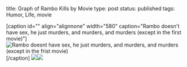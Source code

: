 title: Graph of Rambo Kills by Movie
type: post
status: published
tags: Humor, Life, movie


[caption id="" align="alignnone" width="580" caption="Rambo doesn't have sex, he just murders, and murders, and murders (except in the first movie)"]![Rambo doesnt have sex, he just murders, and murders, and murders (except in the frist movie)](http://www.firstshowing.net/img/rambo-kill-chart.jpg)[/caption] ![](file:///Users/Jason/Library/Caches/TemporaryItems/moz-screenshot.png)![](file:///Users/Jason/Library/Caches/TemporaryItems/moz-screenshot-1.png)
